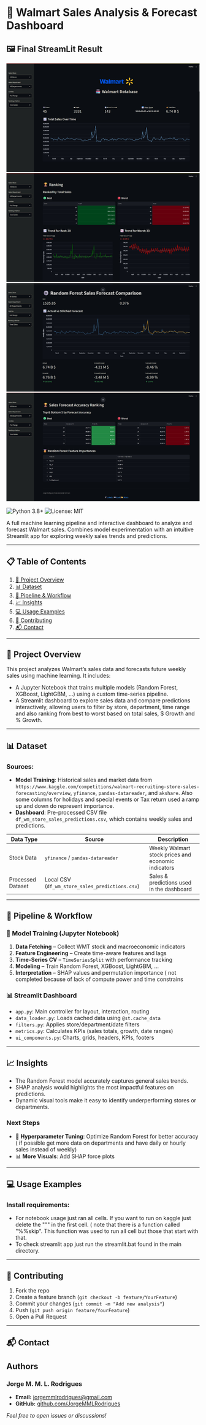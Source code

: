 # 🛒 Walmart Sales Analysis & Forecast Dashboard

## 🖼️ Final StreamLit Result

![Alt text](streamlitapp/images/streamlit01.jpg)
![Alt text](streamlitapp/images/streamlit02.jpg)
![Alt text](streamlitapp/images/streamlit03.jpg)
![Alt text](streamlitapp/images/streamlit04.jpg)



![Python 3.8+](https://img.shields.io/badge/python-3.8%2B-blue.svg) ![License: MIT](https://img.shields.io/badge/License-MIT-green.svg)

A full machine learning pipeline and interactive dashboard to analyze and forecast Walmart sales. Combines model experimentation with an intuitive Streamlit app for exploring weekly sales trends and predictions.

---

## 📋 Table of Contents

1. [📌 Project Overview](#-project-overview)
2. [📊 Dataset](#-dataset)
3. [🔄 Pipeline & Workflow](#-pipeline--workflow)
4. [📈 Insights](#-insights)
5. [💻 Usage Examples](#-usage-examples)
6. [🤝 Contributing](#-contributing)
7. [📬 Contact](#-contact)

---

## 📌 Project Overview

This project analyzes Walmart’s sales data and forecasts future weekly sales using machine learning. It includes:

- A Jupyter Notebook that trains multiple models (Random Forest, XGBoost, LightGBM, ...) using a custom time-series pipeline.
- A Streamlit dashboard to explore sales data and compare predictions interactively, allowing users to filter by store, department, time range and also ranking from best to worst based on total sales, $ Growth and % Growth.

---

## 📊 Dataset

### Sources:
- **Model Training**: Historical sales and market data from  `https://www.kaggle.com/competitions/walmart-recruiting-store-sales-forecasting/overview`, `yfinance`, `pandas-datareader`, and `akshare`. Also some columns for holidays and special events or Tax return used a ramp up and down do represent importance.
- **Dashboard**: Pre-processed CSV file `df_wm_store_sales_predictions.csv`, which contains weekly sales and predictions.

| Data Type         | Source                            | Description                                               |
|-------------------|------------------------------------|----------------------------------------------------------|
| Stock Data        | `yfinance` / `pandas-datareader`   | Weekly Walmart stock prices and economic indicators      |
| Processed Dataset | Local CSV (`df_wm_store_sales_predictions.csv`) | Sales & predictions used in the dashboard   |

---

## 🔄 Pipeline & Workflow

### 🧠 Model Training (Jupyter Notebook)
1. **Data Fetching** – Collect WMT stock and macroeconomic indicators
2. **Feature Engineering** – Create time-aware features and lags
3. **Time-Series CV** – `TimeSeriesSplit` with performance tracking
4. **Modeling** – Train Random Forest, XGBoost, LightGBM, ...
5. **Interpretation** – SHAP values and permutation importance ( not completed because of lack of compute power and time constrains

### 📊 Streamlit Dashboard
- `app.py`: Main controller for layout, interaction, routing
- `data_loader.py`: Loads cached data using `@st.cache_data`
- `filters.py`: Applies store/department/date filters
- `metrics.py`: Calculates KPIs (sales totals, growth, date ranges)
- `ui_components.py`: Charts, grids, headers, KPIs, footers

---

## 📈 Insights

- The Random Forest model accurately captures general sales trends.
- SHAP analysis would highlights the most impactful features on predictions.
- Dynamic visual tools make it easy to identify underperforming stores or departments.

### Next Steps

- 🔧 **Hyperparameter Tuning**: Optimize Random Forest for better accuracy  ( if possible get more data on departments and have daily or hourly sales instead of weekly)
- 📊 **More Visuals**: Add SHAP force plots  

---

## 💻 Usage Examples

### Install requirements:

- For notebook usage just ran all cells. If you want to run on kaggle just delete the """ in the first cell. ( note that there is a function called "%%skip". This function was used to run all cell but those that start with that.
- To check streamlit app just run the streamlit.bat found in the main directory.
---

## 🤝 Contributing

1. Fork the repo
2. Create a feature branch (`git checkout -b feature/YourFeature`)
3. Commit your changes (`git commit -m "Add new analysis"`)
4. Push (`git push origin feature/YourFeature`)
5. Open a Pull Request

---

## 📬 Contact

## Authors

### Jorge M. M. L. Rodrigues  
- **Email:** [jorgemmlrodrigues@gmail.com](mailto:jorgemmlrodrigues@gmail.com)  
- **GitHub:** [github.com/JorgeMMLRodrigues](https://github.com/JorgeMMLRodrigues)

*Feel free to open issues or discussions!*
